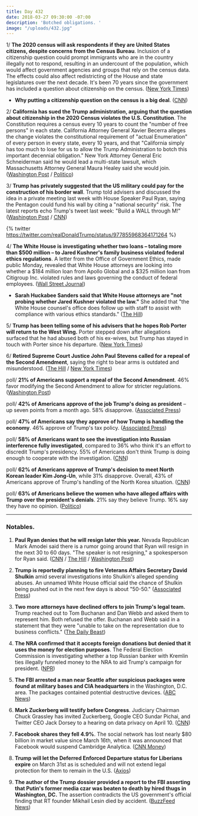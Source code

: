 ```yaml
---
title: Day 432
date: 2018-03-27 09:30:00 -07:00
description: 'Botched obligations. '
image: "/uploads/432.jpg"
---
```


1/ **The 2020 census will ask respondents if they are United States citizens, despite concerns from the Census Bureau**. Inclusion of a citizenship question could prompt immigrants who are in the country illegally not to respond, resulting in an undercount of the population, which would affect government agencies and groups that rely on the census data. The effects could also affect redistricting of the House and state legislatures over the next decade. It's been 70 years since the government has included a question about citizenship on the census. ([New York Times](https://www.nytimes.com/2018/03/26/us/politics/census-citizenship-question-trump.html))

* **Why putting a citizenship question on the census is a big deal**. ([CNN](https://www.cnn.com/2018/03/27/politics/census-citizenship-question-explainer/index.html))

2/ **California has sued the Trump administration, arguing that the question about citizenship in the 2020 Census violates the U.S. Constitution**. The Constitution requires a census every 10 years to count the "number of free persons" in each state. California Attorney General Xavier Becerra alleges the change violates the constitutional requirement of "actual Enumeration" of every person in every state, every 10 years, and that "California simply has too much to lose for us to allow the Trump Administration to botch this important decennial obligation." New York Attorney General Eric Schneiderman said he would lead a multi-state lawsuit, which Massachusetts Attorney General Maura Healey said she would join. ([Washington Post](https://www.washingtonpost.com/news/morning-mix/wp/2018/03/27/california-sues-trump-administration-over-decision-to-add-citizenship-question-to-census/) / [Politico](https://www.politico.com/story/2018/03/26/census-citizenship-questions-487399))

3/ **Trump has privately suggested that the US military could pay for the construction of his border wall**. Trump told advisers and discussed the idea in a private meeting last week with House Speaker Paul Ryan, saying the Pentagon could fund his wall by citing a "national security" risk. The latest reports echo Trump's tweet last week: "Build a WALL through M!" ([Washington Post](https://www.washingtonpost.com/politics/trump-privately-presses-for-military-to-pay-for-border-wall/2018/03/27/d79907a2-31c9-11e8-9759-56e51591e250_story.html) / [CNN](https://www.cnn.com/2018/03/27/politics/donald-trump-border-wall-military/index.html))

{% twitter https://twitter.com/realDonaldTrump/status/977855968364171264 %}

4/ **The White House is investigating whether two loans – totaling more than $500 million – to Jared Kushner's family business violated federal ethics regulations**. A letter from the Office of Government Ethics, made public Monday, revealed that White House attorneys are looking into whether a $184 million loan from Apollo Global and a $325 million loan from Citigroup Inc. violated rules and laws governing the conduct of federal employees. ([Wall Street Journal](https://www.wsj.com/articles/white-house-probes-loans-to-kushners-business-1522101516))

* **Sarah Huckabee Sanders said that White House attorneys are "not probing whether Jared Kushner violated the law."** She added that "the White House counsel's office does follow up with staff to assist with compliance with various ethics standards." ([The Hill](http://thehill.com/homenews/administration/380512-white-house-not-probing-whether-jared-kushner-violated-the-law))

5/ **Trump has been telling some of his advisers that he hopes Rob Porter will return to the West Wing.** Porter stepped down after allegations surfaced that he had abused both of his ex-wives, but Trump has stayed in touch with Porter since his departure. ([New York Times](https://www.nytimes.com/2018/03/26/us/politics/trump-rob-porter.html))

6/ **Retired Supreme Court Justice John Paul Stevens called for a repeal of the Second Amendment**, saying the right to bear arms is outdated and misunderstood. ([The Hill](http://thehill.com/blogs/blog-briefing-room/news/380406-former-supreme-court-justice-repeal-the-second-amendment) / [New York Times](https://www.nytimes.com/2018/03/27/opinion/john-paul-stevens-repeal-second-amendment.html))

poll/ **21% of Americans support a repeal of the Second Amendment**. 46% favor modifying the Second Amendment to allow for stricter regulations. ([Washington Post](https://www.washingtonpost.com/news/wonk/wp/2018/03/27/one-in-five-americans-want-the-second-amendment-to-be-repealed-national-survey-finds/))

poll/ **42% of Americans approve of the job Trump's doing as president** – up seven points from a month ago. 58% disapprove. ([Associated Press](https://apnews.com/4bc3a50f60b44e0f98791ee3f3b4e1ae))

poll/ **47% of Americans say they approve of how Trump is handling the economy**. 46% approve of Trump's tax policy. ([Associated Press](https://apnews.com/4bc3a50f60b44e0f98791ee3f3b4e1ae))

poll/ **58% of Americans want to see the investigation into Russian interference fully investigated**, compared to 36% who think it's an effort to discredit Trump's presidency. 55% of Americans don't think Trump is doing enough to cooperate with the investigation. ([CNN](https://www.cnn.com/2018/03/27/politics/cnn-poll-russia-views-entrenched-partisan/index.html))

poll/ **62% of Americans approve of Trump's decision to meet North Korean leader Kim Jong-Un**, while 31% disapprove. Overall, 43% of Americans approve of Trump's handling of the North Korea situation. ([CNN](https://www.cnn.com/2018/03/27/politics/cnn-poll-nearly-two-thirds-approve-of-trumps-plan-to-meet-north-korean-leader/index.html))

poll/ **63% of Americans believe the women who have alleged affairs with Trump over the president's denials**. 21% say they believe Trump. 16% say they have no opinion. ([Politico](https://www.politico.com/story/2018/03/26/trump-women-stormy-daniels-487097))

---

### Notables.

1. **Paul Ryan denies that he will resign later this year.** Nevada Republican Mark Amodei said there is a rumor going around that Ryan will resign in the next 30 to 60 days. "The speaker is not resigning," a spokesperson for Ryan said. ([CNN](https://www.cnn.com/2018/03/26/politics/paul-ryan-steve-scalise-mark-amodei/index.html) / [The Hill](http://thehill.com/homenews/house/380365-nevada-lawmaker-rumor-mill-says-ryan-headed-for-exit) / [Washington Post](https://www.washingtonpost.com/politics/the-speaker-is-not-resigning-ryans-office-dismisses-gop-lawmakers-rumor/2018/03/26/e232265a-313b-11e8-8abc-22a366b72f2d_story.html?utm_term=.97b66ac34cd6))

2. **Trump is reportedly planning to fire Veterans Affairs Secretary David Shulkin** amid several investigations into Shulkin's alleged spending abuses. An unnamed White House official said the chance of Shulkin being pushed out in the next few days is about "50-50." ([Associated Press](https://apnews.com/1e805ce49e5b46c6b34f7e66d05d4055))

3. **Two more attorneys have declined offers to join Trump's legal team.** Trump reached out to Tom Buchanan and Dan Webb and asked them to represent him. Both refused the offer. Buchanan and Webb said in a statement that they were "unable to take on the representation due to business conflicts." ([The Daily Beast](https://www.thedailybeast.com/dan-webb-and-tom-buchanan-latest-lawyers-to-decline-to-join-donald-trumps-legal-team))

4. **The NRA confirmed that it accepts foreign donations but denied that it uses the money for election purposes**. The Federal Election Commission is investigating whether a top Russian banker with Kremlin ties illegally funneled money to the NRA to aid Trump's campaign for president. ([NPR](https://www.npr.org/2018/03/27/597279176/nra-says-it-receives-foreign-funds-but-none-goes-to-election-work))

5. **The FBI arrested a man near Seattle after suspicious packages were found at military bases and CIA headquarters** in the Washington, D.C. area. The packages contained potential destructive devices. ([ABC News](http://abcnews.go.com/Politics/fbi-investigating-suspicious-packages-found-dc-area-military/story?id=54027817))

6. **Mark Zuckerberg will testify before Congress**. Judiciary Chairman Chuck Grassley has invited Zuckerberg, Google CEO Sundar Pichai, and Twitter CEO Jack Dorsey to a hearing on data privacy on April 10. ([CNN](http://money.cnn.com/2018/03/27/technology/mark-zuckerberg-testify-congress-facebook/index.html))

7. **Facebook shares they fell 4.9%**. The social network has lost nearly $80 billion in market value since March 16th, when it was announced that Facebook would suspend Cambridge Analytica. ([CNN Money](http://money.cnn.com/2018/03/27/news/companies/facebook-stock-zuckerberg/index.html?iid=EL))

8. **Trump will let the Deferred Enforced Departure status for Liberians expire** on March 31st as is scheduled and will not extend legal protection for them to remain in the U.S. ([Axios](https://www.axios.com/trump-to-let-dettered-deportation-for-liberians-expire-0a114808-6e1f-46e6-a4d1-a2d15fd25a56.html))

9. **The author of the Trump dossier provided a report to the FBI asserting that Putin's former media czar was beaten to death by hired thugs in Washington, DC.** The assertion contradicts the US government's official finding that RT founder Mikhail Lesin died by accident. ([BuzzFeed News](https://www.buzzfeed.com/jasonleopold/christopher-steele-mikhail-lesin-murder-putin-fbi))